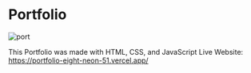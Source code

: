 # Portfolio
![port](https://github.com/Hadi-Baydoun/Portfolio/assets/106028128/3a566d0c-7c18-49f7-afaa-9fb9f9d4061f)

This Portfolio was made with HTML, CSS, and JavaScript
Live Website: https://portfolio-eight-neon-51.vercel.app/
